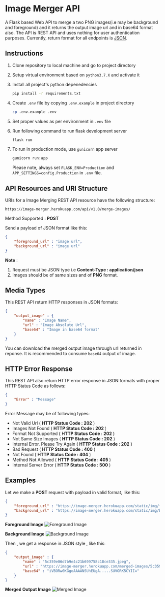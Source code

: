 # Image Merger API

A Flask based Web API to merge a two PNG images(i.e may be background and foreground) and it returns the output image url and in base64 format also. The API is REST API and uses nothing for user authentication purposes. Currently, return format for all endpoints is [JSON](http://json.org/ "JSON").

## Instructions

1. Clone repository to local machine and go to project directory
1. Setup virtual environment based on `python3.7.X` and activate it
1. Install all project's python depenedencies

    ```bash
    pip install -r requirements.txt
    ```

1. Create `.env` file by copying `.env.example` in project directory

    ```bash
    cp .env.example .env
    ```

1. Set proper values as per environment in `.env` file
1. Run following command to run flask development server

    ```bash
    flask run
    ```

1. To run in production mode, use `gunicorn` app server

    ```bash
    gunicorn run:app
    ```

    Please note, always set `FLASK_ENV=Production` and `APP_SETTINGS=config.Production` in `.env` file.

## API Resources and URI Structure

URIs for a Image Merging REST API resource have the following structure:

```text
https://image-merger.herokuapp.com/api/v1.0/merge-images/
```

Method Supported : **POST**

Send a payload of JSON format like this:

```json
{
    "foreground_url" : "image url",
    "background_url" : "image url"
}
```

**Note** :

  1. Request must be JSON type i.e **Content-Type : application/json**
  2. Images should be of same sizes and of **PNG** format.

## Media Types

This REST API return HTTP responses in JSON formats:

```json
{
    "output_image" : {
        "name" : "Image Name",
        "url" : "Image Absolute Url",
        "base64" : "Image in base64 format"
    }
}
```

You can download the merged output image through url returned in reponse. It is recommended to consume `base64` output of image.

## HTTP Error Response

This REST API also return HTTP error response in JSON formats with proper HTTP Status Code as follows:

```json
{
    "Error" : "Message"
}
```

Error Message may be of following types:

* Not Valid Url ( __HTTP Status Code : 202__ )
* Images Not Found ( __HTTP Status Code : 202__ )
* Format Not Supported ( __HTTP Status Code : 202__ )
* Not Same Size Images ( __HTTP Status Code : 202__ )
* Internal Error. Please Try Again ( __HTTP Status Code : 202__ )
* Bad Request ( __HTTP Status Code : 400__ )
* Not Found ( __HTTP Status Code : 404__ )
* Method Not Allowed ( __HTTP Status Code : 405__ )
* Internal Server Error ( __HTTP Status Code : 500__ )

## Examples

Let we make a **POST** request with payload in valid format, like this:

```json
{
    "foreground_url" : "https://image-merger.herokuapp.com/static/img/foreground.png",
    "background_url" : "https://image-merger.herokuapp.com/static/img/background.png"
}
```

**Foreground Image**
![Foreground Image](https://image-merger.herokuapp.com/static/img/foreground.png "Foreground Image")

**Background Image**
![Background Image](https://image-merger.herokuapp.com/static/img/background.png "Background Image")

Then , we get a response in JSON style , like this:

```json
{
    "output_image" : {
        "name" : "5c359e06d7b9e4c21b699758c18ce335.jpeg",
        "url" : "https://image-merger.herokuapp.com/merged-images/5c359e06d7b9e4c21b699758c18ce335.jpeg",
        "base64" : "iVBORw0KGgoAAAANSUhEUgA.....SUVORK5CYII="
    }
}
```

**Merged Output Image**
![Merged Image](http://akshayon.net/images/merged.jpeg "Merged Image")
